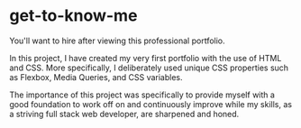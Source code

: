 # get-to-know-me
You'll want to hire after viewing this professional portfolio.

In this project, I have created my very first portfolio with the use of HTML and CSS. More specifically, I deliberately used unique CSS properties such as Flexbox, Media Queries, and CSS variables. 

The importance of this project was specifically to provide myself with a good foundation to work off on and continuously improve while my skills, as a striving full stack web developer, are sharpened and honed. 



